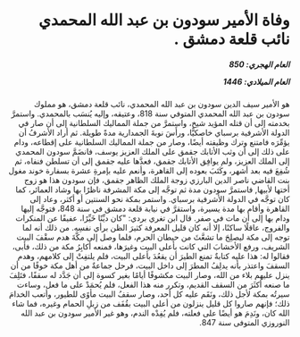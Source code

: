 <h1 dir="rtl">وفاة الأمير سودون بن عبد الله المحمدي نائب قلعة دمشق .</h1>

<h5 dir="rtl">العام الهجري:  850

العام الميلادي: 1446

</h5>

<p dir="rtl">هو الأمير سيف الدين سودون بن عبد الله المحمدي، نائب قلعة دمشق، هو مملوك سودون بن عبد الله المحمدي المتوفي سنة 818، وعتيقه، وإليه يُنسَب بالمحمدي. واستمرَّ بخدمته إلى أن قتله المؤيد شيخ، واستمرَّ من جملة المماليك السلطانية إلى أن صار في الدولة الأشرفية برسباي خاصكيًّا، ورأَسَ نوبةَ الجمدارية مدةً طويلة. ثم أراد الأشرفُ أن يؤمِّرَه فامتنع وترك وظيفته أيضًا، وصار من جملة المماليك السلطانية على إقطاعه، ودام على ذلك إلى أن وثب الأتابك جقمق على الملك العزيز يوسف، فانضَمَّ سودون المحمدي إلى الملك العزيز، ولم يوافِق الأتابك جقمق، فعدَّها عليه جقمق إلى أن تسلطن فنفاه، ثم شُفِعَ فيه بعد أشهر، وكَتَبَ بعوده إلى القاهرة، وأنعم عليه بإمرةِ عشرة بسفارة خوند مغول بنت القاضي ناصر الدين البارزي زوجة الملك الظاهر جقمق، فإن سودون هذا هو زوج أختها لأبيها, فاستمرَّ سودون مدة ثم توجَّه إلى مكة المشرفة ناظرًا بها وشاد العمائر، كما كان توجَّه في الدولة الأشرفية برسباي. واستمر بمكة نحو السنتين أو أكثر، وعاد إلى القاهرة وأقام بها مدة يسيرة، واستقرَّ في نيابة قلعة دمشق في سنة 848، فتوجَّه إليها ودام بها إلى أن مات في صفر. قال ابن تغري بردي: "كان ديِّنًا خَيِّرًا، عفيفًا عن المنكرات والفروج، عاقلًا ساكنًا، إلا أنه كان قليل المعرفة كثيرَ الظن برأي نفسِه. من ذلك أنه لما توجه إلى مكة ليصلِحَ ما تشعَّثَ من حيطان الحرم، فلما وصل إلى مكَّةَ هدم سقْفَ البيت الشريف، ورفع الأخشابَ التي كانت بأعلى البيت وغيرَها، فمنعه أكابِرُ مكة من ذلك، فأبى، فقالوا له: هذا عليه كتابةٌ تمنع الطيرَ أن يقعُدَ بأعلى البيت، فلم يلتفِتْ إلى كلامهم، وهدم السقفَ واعتذر بأنه يدلِفُ المطرَ إلى داخل البيت، فرحل جماعةٌ من أهل مكة خوفًا من أن ينزل عليهم بلاء من الله، وصار البيت مكشوفًا أيامًا بغير كسوة إلى أن جَدَّد له سقفًا، فتَلِفَ ما صنعه أكثَرَ من السقف القديم، وتكرر منه هذا الفعل، فلم يُحمَدْ على ما فعل، وساءت سيرتُه بمكة لأجل ذلك، ونَقَم عليه كل أحد، وصار سقفُ البيت مأوًى للطيور، وأتعب الخدامَ ذلك؛ فإنهم صاروا كل قليل ينزلون من أعلى البيت بقُفَف من زبلِ الحمام وغيره، فما شاء الله كان، ونَدِمَ هو أيضًا على فعلته، فلم يُفِدْه الندم، وهو غير الأمير سودون بن عبد الله النوروزي المتوفى سنة 847.</p></br>
